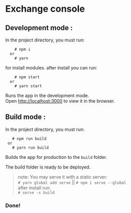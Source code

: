 
# Exchange console

## Development mode :

In the project directory, you must run:

```
    # npm i  
  or
    # yarn
```

for install modules. after install you can run:

```
    # npm start
  or
    # yarn start
```


Runs the app in the development mode.<br>
Open [http://localhost:3000](http://localhost:3000) to view it in the browser.

## Build mode :

In the project directory, you must run:

```
   # npm run build
 or
   # yarn run build
```
Builds the app for production to the `build` folder.

The build folder is ready to be deployed.

> note: You may serve it with a static server: <br/>
`# yarn global add serve` || `# npm i serve --global` <br />
after install run: <br />
`# serve -s build`

### Done!




